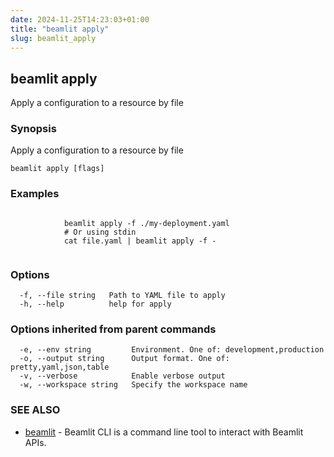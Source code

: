 ```yaml
---
date: 2024-11-25T14:23:03+01:00
title: "beamlit apply"
slug: beamlit_apply
---
```

## beamlit apply

Apply a configuration to a resource by file

### Synopsis

Apply a configuration to a resource by file

```
beamlit apply [flags]
```

### Examples

```

			beamlit apply -f ./my-deployment.yaml
			# Or using stdin
			cat file.yaml | beamlit apply -f -
		
```

### Options

```
  -f, --file string   Path to YAML file to apply
  -h, --help          help for apply
```

### Options inherited from parent commands

```
  -e, --env string         Environment. One of: development,production
  -o, --output string      Output format. One of: pretty,yaml,json,table
  -v, --verbose            Enable verbose output
  -w, --workspace string   Specify the workspace name
```

### SEE ALSO

* [beamlit](beamlit.md)	 - Beamlit CLI is a command line tool to interact with Beamlit APIs.

